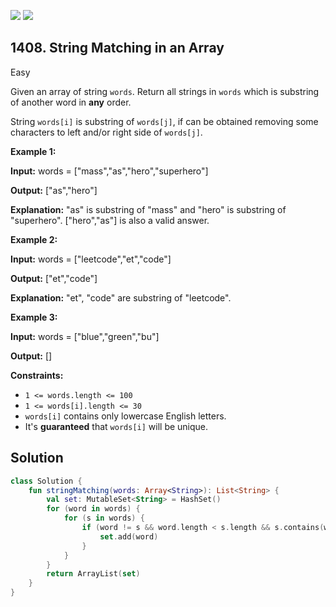 [![](https://img.shields.io/github/stars/javadev/LeetCode-in-Kotlin?label=Stars&style=flat-square)](https://github.com/javadev/LeetCode-in-Kotlin)
[![](https://img.shields.io/github/forks/javadev/LeetCode-in-Kotlin?label=Fork%20me%20on%20GitHub%20&style=flat-square)](https://github.com/javadev/LeetCode-in-Kotlin/fork)

## 1408\. String Matching in an Array

Easy

Given an array of string `words`. Return all strings in `words` which is substring of another word in **any** order.

String `words[i]` is substring of `words[j]`, if can be obtained removing some characters to left and/or right side of `words[j]`.

**Example 1:**

**Input:** words = ["mass","as","hero","superhero"]

**Output:** ["as","hero"]

**Explanation:** "as" is substring of "mass" and "hero" is substring of "superhero". ["hero","as"] is also a valid answer.

**Example 2:**

**Input:** words = ["leetcode","et","code"]

**Output:** ["et","code"]

**Explanation:** "et", "code" are substring of "leetcode".

**Example 3:**

**Input:** words = ["blue","green","bu"]

**Output:** []

**Constraints:**

*   `1 <= words.length <= 100`
*   `1 <= words[i].length <= 30`
*   `words[i]` contains only lowercase English letters.
*   It's **guaranteed** that `words[i]` will be unique.

## Solution

```kotlin
class Solution {
    fun stringMatching(words: Array<String>): List<String> {
        val set: MutableSet<String> = HashSet()
        for (word in words) {
            for (s in words) {
                if (word != s && word.length < s.length && s.contains(word)) {
                    set.add(word)
                }
            }
        }
        return ArrayList(set)
    }
}
```